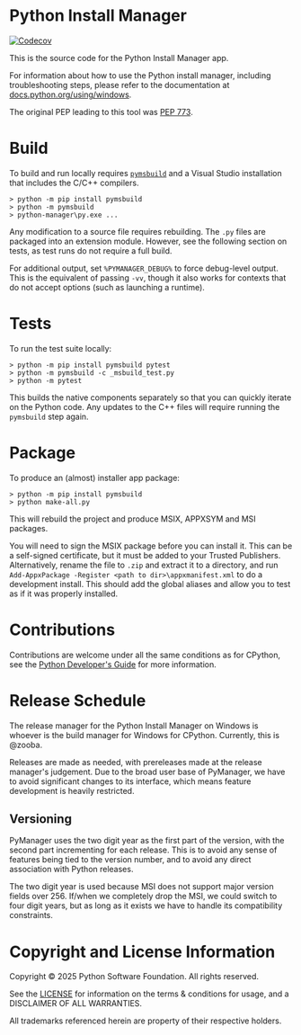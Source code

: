 # Python Install Manager

[![Codecov](https://codecov.io/gh/python/pymanager/graph/badge.svg)](https://codecov.io/gh/python/pymanager)

This is the source code for the Python Install Manager app.

For information about how to use the Python install manager,
including troubleshooting steps,
please refer to the documentation at
[docs.python.org/using/windows](https://docs.python.org/3.14/using/windows.html).

The original PEP leading to this tool was
[PEP 773](https://peps.python.org/pep-0773/).


# Build

To build and run locally requires [`pymsbuild`](https://pypi.org/project/pymsbuild)
and a Visual Studio installation that includes the C/C++ compilers.

```
> python -m pip install pymsbuild
> python -m pymsbuild
> python-manager\py.exe ...
```

Any modification to a source file requires rebuilding.
The `.py` files are packaged into an extension module.
However, see the following section on tests, as test runs do not require a full
build.

For additional output, set `%PYMANAGER_DEBUG%` to force debug-level output.
This is the equivalent of passing `-vv`, though it also works for contexts that
do not accept options (such as launching a runtime).

# Tests

To run the test suite locally:

```
> python -m pip install pymsbuild pytest
> python -m pymsbuild -c _msbuild_test.py
> python -m pytest
```

This builds the native components separately so that you can quickly iterate on
the Python code. Any updates to the C++ files will require running the
``pymsbuild`` step again.

# Package

To produce an (almost) installer app package:

```
> python -m pip install pymsbuild
> python make-all.py
```

This will rebuild the project and produce MSIX, APPXSYM and MSI packages.

You will need to sign the MSIX package before you can install it. This can be a
self-signed certificate, but it must be added to your Trusted Publishers.
Alternatively, rename the file to ``.zip`` and extract it to a directory, and
run ``Add-AppxPackage -Register <path to dir>\appxmanifest.xml`` to do a
development install. This should add the global aliases and allow you to test
as if it was properly installed.

# Contributions

Contributions are welcome under all the same conditions as for CPython, see
the [Python Developer's Guide](https://devguide.python.org/) for more information.

# Release Schedule

The release manager for the Python Install Manager on Windows is whoever is the
build manager for Windows for CPython. Currently, this is @zooba.

Releases are made as needed, with prereleases made at the release manager's
judgement. Due to the broad user base of PyManager, we have to avoid significant
changes to its interface, which means feature development is heavily restricted.

## Versioning

PyManager uses the two digit year as the first part of the version,
with the second part incrementing for each release.
This is to avoid any sense of features being tied to the version number,
and to avoid any direct association with Python releases.

The two digit year is used because MSI does not support major version fields
over 256. If/when we completely drop the MSI, we could switch to four digit
years, but as long as it exists we have to handle its compatibility constraints.


# Copyright and License Information

Copyright © 2025 Python Software Foundation.  All rights reserved.

See the [LICENSE](https://github.com/python/pymanager/blob/main/LICENSE) for
information on the terms & conditions for usage, and a DISCLAIMER OF ALL
WARRANTIES.

All trademarks referenced herein are property of their respective holders.
